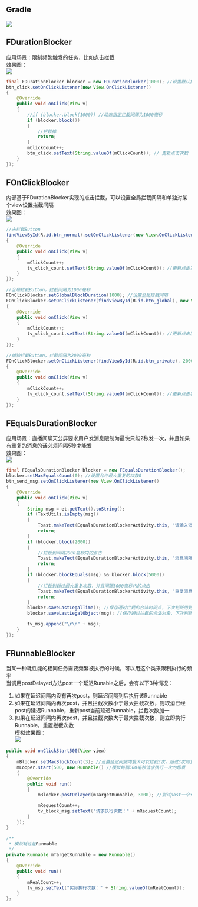 ## Gradle
[![](https://jitpack.io/v/zj565061763/blocker.svg)](https://jitpack.io/#zj565061763/blocker)

## FDurationBlocker
应用场景：限制频繁触发的任务，比如点击拦截<br>
效果图：<br>
![](http://thumbsnap.com/i/deq8GrUH.gif?0815)<br>
```java
final FDurationBlocker blocker = new FDurationBlocker(1000); //设置默认拦截间隔为1000毫秒
btn_click.setOnClickListener(new View.OnClickListener()
{
    @Override
    public void onClick(View v)
    {
        //if (blocker.block(1000)) //动态指定拦截间隔为1000毫秒
        if (blocker.block())
        {
            //拦截掉
            return;
        }
        mClickCount++;
        btn_click.setText(String.valueOf(mClickCount)); // 更新点击次数
    }
});
```
## FOnClickBlocker
内部基于FDurationBlocker实现的点击拦截，可以设置全局拦截间隔和单独对某个view设置拦截间隔<br>
效果图：<br>
![](http://thumbsnap.com/i/Sz7tFHWT.gif?0815)<br>
```java
//未拦截Button
findViewById(R.id.btn_normal).setOnClickListener(new View.OnClickListener()
{
    @Override
    public void onClick(View v)
    {
        mClickCount++;
        tv_click_count.setText(String.valueOf(mClickCount)); //更新点击次数
    }
});

//全局拦截Button，拦截间隔为1000毫秒
FOnClickBlocker.setGlobalBlockDuration(1000); //设置全局拦截间隔
FOnClickBlocker.setOnClickListener(findViewById(R.id.btn_global), new View.OnClickListener()
{
    @Override
    public void onClick(View v)
    {
        mClickCount++;
        tv_click_count.setText(String.valueOf(mClickCount)); //更新点击次数
    }
});

//单独拦截Button，拦截间隔为2000毫秒
FOnClickBlocker.setOnClickListener(findViewById(R.id.btn_private), 2000, new View.OnClickListener()
{
    @Override
    public void onClick(View v)
    {
        mClickCount++;
        tv_click_count.setText(String.valueOf(mClickCount)); //更新点击次数
    }
});
```
## FEqualsDurationBlocker
应用场景：直播间聊天公屏要求用户发消息限制为最快只能2秒发一次，并且如果有重复的消息的话必须间隔5秒才能发<br>
效果图：<br>
![](http://thumbsnap.com/i/KXXZyARA.gif?0815)<br>
```java
final FEqualsDurationBlocker blocker = new FEqualsDurationBlocker();
blocker.setMaxEqualsCount(0); //设置允许最大重复的次数0
btn_send_msg.setOnClickListener(new View.OnClickListener()
{
    @Override
    public void onClick(View v)
    {
        String msg = et.getText().toString();
        if (TextUtils.isEmpty(msg))
        {
            Toast.makeText(EqualsDurationBlockerActivity.this, "请输入消息", 0).show();
            return;
        }
        if (blocker.block(2000))
        {
            //拦截到间隔2000毫秒内的点击
            Toast.makeText(EqualsDurationBlockerActivity.this, "消息间隔不能小于2秒", 0).show();
            return;
        }
        if (blocker.blockEquals(msg) && blocker.block(5000))
        {
            //拦截到超过最大重复次数，并且间隔5000毫秒内的点击
            Toast.makeText(EqualsDurationBlockerActivity.this, "重复消息间隔不能小于5秒", 0).show();
            return;
        }
        blocker.saveLastLegalTime(); //保存通过拦截的合法时间点，下次判断用到
        blocker.saveLastLegalObject(msg); //保存通过拦截的合法对象，下次判断用到

        tv_msg.append("\r\n" + msg);
    }
});
```
## FRunnableBlocker
当某一种耗性能的相同任务需要频繁被执行的时候，可以用这个类来限制执行的频率<br>
当调用postDelayed方法post一个延迟Runable之后，会有以下3种情况：<br>
1. 如果在延迟间隔内没有再次post，则延迟间隔到后执行该Runnable
2. 如果在延迟间隔内再次post，并且拦截次数小于最大拦截次数，则取消已经post的延迟Runnable，重新post当前延迟Runnable，拦截次数加一
3. 如果在延迟间隔内再次post，并且拦截次数大于最大拦截次数，则立即执行Runnable，重置拦截次数<br>
模拟效果图：<br>
![](http://thumbsnap.com/i/9DphluuT.gif?0815)<br>
```java
public void onClickStart500(View view)
{
    mBlocker.setMaxBlockCount(3); //设置延迟间隔内最大可以拦截3次，超过3次则立即执行
    mLooper.start(500, new Runnable() //模拟每隔500毫秒请求执行一次的场景
    {
        @Override
        public void run()
        {
            mBlocker.postDelayed(mTargetRunnable, 3000); //尝试post一个3000毫秒后执行的Runnable

            mRequestCount++;
            tv_block_msg.setText("请求执行次数：" + mRequestCount);
        }
    });
}

/**
 * 模拟耗性能Runnable
 */
private Runnable mTargetRunnable = new Runnable()
{
    @Override
    public void run()
    {
        mRealCount++;
        tv_msg.setText("实际执行次数：" + String.valueOf(mRealCount));
    }
};
```


